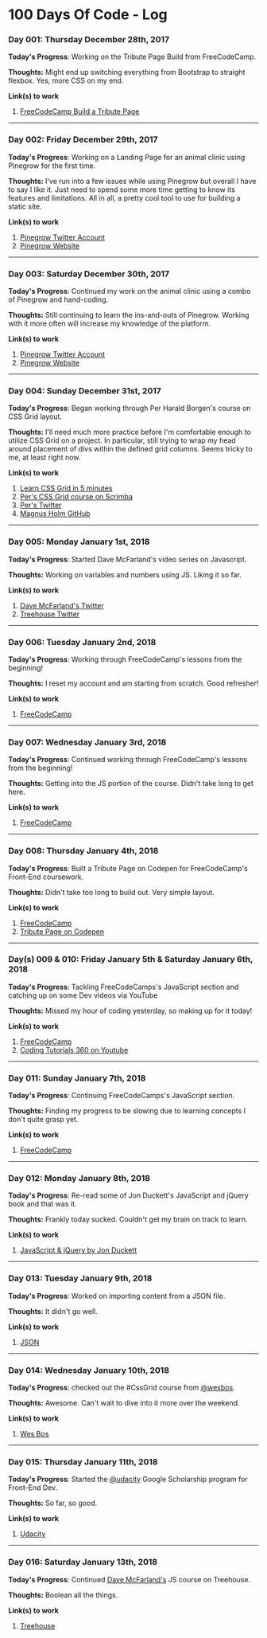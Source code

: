 # 100 Days Of Code - Log

### Day 001: Thursday December 28th, 2017

**Today's Progress**: Working on the Tribute Page Build from FreeCodeCamp.

**Thoughts:** Might end up switching everything from Bootstrap to straight flexbox. Yes, more CSS on my end.

**Link(s) to work**
1. [FreeCodeCamp Build a Tribute Page](https://www.freecodecamp.org/challenges/build-a-tribute-page)

---

### Day 002: Friday December 29th, 2017

**Today's Progress**: Working on a Landing Page for an animal clinic using Pinegrow for the first time.

**Thoughts:** I've run into a few issues while using Pinegrow but overall I have to say I like it. Just need to spend some more time getting to know its features and limitations. All in all, a pretty cool tool to use for building a static site.

**Link(s) to work**
1. [Pinegrow Twitter Account](https://twitter.com/pinegrow)
2. [Pinegrow Website](https://pinegrow.com/)

---

### Day 003: Saturday December 30th, 2017

**Today's Progress**: Continued my work on the animal clinic using a combo of Pinegrow and hand-coding.

**Thoughts:** Still continuing to learn the ins-and-outs of Pinegrow. Working with it more often will increase my knowledge of the platform.

**Link(s) to work**
1. [Pinegrow Twitter Account](https://twitter.com/pinegrow)
2. [Pinegrow Website](https://pinegrow.com/)

---

### Day 004: Sunday December 31st, 2017

**Today's Progress**: Began working through Per Harald Borgen's course on CSS Grid layout.

**Thoughts:** I'll need much more practice before I'm comfortable enough to utilize CSS Grid on a project. In particular, still trying to wrap my head around placement of divs within the defined grid columns. Seems tricky to me, at least right now.

**Link(s) to work**
1. [Learn CSS Grid in 5 minutes](https://medium.freecodecamp.org/learn-css-grid-in-5-minutes-f582e87b1228)
2. [Per's CSS Grid course on Scrimba](https://scrimba.com/g/gR8PTE)
3. [Per's Twitter](https://twitter.com/perborgen)
4. [Magnus Holm GitHub](https://github.com/judofyr)

---

### Day 005: Monday January 1st, 2018

**Today's Progress**: Started Dave McFarland's video series on Javascript.

**Thoughts:** Working on variables and numbers using JS. Liking it so far.

**Link(s) to work**
1. [Dave McFarland's Twitter](https://twitter.com/davemcfarland)
2.  [Treehouse Twitter](https://twitter.com/treehouse)

---

### Day 006: Tuesday January 2nd, 2018

**Today's Progress**: Working through FreeCodeCamp's lessons from the beginning!

**Thoughts:** I reset my account and am starting from scratch. Good refresher!

**Link(s) to work**
1. [FreeCodeCamp](https://www.freecodecamp.org)

---

### Day 007: Wednesday January 3rd, 2018

**Today's Progress**: Continued working through FreeCodeCamp's lessons from the beginning!

**Thoughts:** Getting into the JS portion of the course. Didn't take long to get here.

**Link(s) to work**
1. [FreeCodeCamp](https://www.freecodecamp.org)

---

### Day 008: Thursday January 4th, 2018

**Today's Progress**: Built a Tribute Page on Codepen for FreeCodeCamp's Front-End coursework.

**Thoughts:** Didn't take too long to build out. Very simple layout.

**Link(s) to work**
1. [FreeCodeCamp](https://www.freecodecamp.org)
2. [Tribute Page on Codepen](https://codepen.io/davebrener-1478702082/full/opepzJ/)

---

### Day(s) 009 & 010: Friday January 5th & Saturday January 6th, 2018

**Today's Progress**: Tackling FreeCodeCamps's JavaScript section and catching up on some Dev videos via YouTube

**Thoughts:** Missed my hour of coding yesterday, so making up for it today!

**Link(s) to work**
1. [FreeCodeCamp](https://www.freecodecamp.org)
2. [Coding Tutorials 360 on Youtube](https://www.youtube.com/channel/UC5Wi_NYysX-LfcqT3Hq9Faw)

---

### Day 011: Sunday January 7th, 2018

**Today's Progress**: Continuing FreeCodeCamps's JavaScript section.

**Thoughts:** Finding my progress to be slowing due to learning concepts I don't quite grasp yet.

**Link(s) to work**
1. [FreeCodeCamp](https://www.freecodecamp.org)

---

### Day 012: Monday January 8th, 2018

**Today's Progress**: Re-read some of Jon Duckett's JavaScript and jQuery book and that was it.

**Thoughts:** Frankly today sucked. Couldn't get my brain on track to learn.

**Link(s) to work**
1. [JavaScript &amp; jQuery by Jon Duckett](https://www.amazon.com/JavaScript-JQuery-Interactive-Front-End-Development/dp/1118531647/ref=sr_1_1?ie=UTF8&qid=1515680405&sr=8-1&keywords=javascript+and+jquery)

---

### Day 013: Tuesday January 9th, 2018

**Today's Progress**: Worked on importing content from a JSON file.

**Thoughts:** It didn't go well.

**Link(s) to work**
1. [JSON](https://www.json.org/)

---

### Day 014: Wednesday January 10th, 2018

**Today's Progress**: checked out the #CssGrid course from [@wesbos](https://twitter.com/wesbos).

**Thoughts:** Awesome. Can't wait to dive into it more over the weekend.

**Link(s) to work**
1. [Wes Bos](http://wesbos.com/)

---

### Day 015: Thursday January 11th, 2018

**Today's Progress**: Started the [@udacity](https://twitter.com/udacity) Google Scholarship program for Front-End Dev.

**Thoughts:** So far, so good.

**Link(s) to work**
1. [Udacity](https://www.udacity.com/)

---

### Day 016: Saturday January 13th, 2018

**Today's Progress**: Continued [Dave McFarland's](https://twitter.com/davemcfarland) JS course on Treehouse.

**Thoughts:** Boolean all the things.

**Link(s) to work**
1. [Treehouse](https://teamtreehouse.com)
